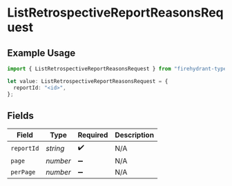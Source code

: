 # ListRetrospectiveReportReasonsRequest

## Example Usage

```typescript
import { ListRetrospectiveReportReasonsRequest } from "firehydrant-typescript-sdk/models/operations";

let value: ListRetrospectiveReportReasonsRequest = {
  reportId: "<id>",
};
```

## Fields

| Field              | Type               | Required           | Description        |
| ------------------ | ------------------ | ------------------ | ------------------ |
| `reportId`         | *string*           | :heavy_check_mark: | N/A                |
| `page`             | *number*           | :heavy_minus_sign: | N/A                |
| `perPage`          | *number*           | :heavy_minus_sign: | N/A                |